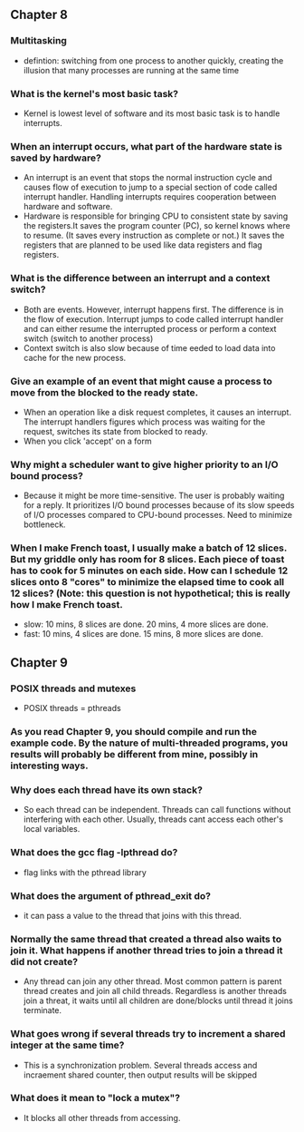 ## Chapter 8

### Multitasking 
 * defintion: switching from one process to another quickly, creating the illusion that many processes are running at the same time
### What is the kernel's most basic task?
 * Kernel is lowest level of software and its most basic task is to handle interrupts.
### When an interrupt occurs, what part of the hardware state is saved by hardware?
 * An interrupt is an event that stops the normal instruction cycle and causes flow of execution to jump to a special section of code called interrupt handler. Handling interrupts requires cooperation between hardware and software. 
 * Hardware is responsible for bringing CPU to consistent state by saving the registers.It saves the program counter (PC),  so kernel knows where to resume. (It saves every instruction as complete or not.) It saves the registers that are planned to be used like data registers and flag registers. 
### What is the difference between an interrupt and a context switch?
 * Both are events. However, interrupt happens first. The difference is in the flow of execution. Interrupt jumps to code called interrupt handler and can either resume the interrupted process or perform a context switch (switch to another process)
 * Context switch is also slow because of time eeded to load data into cache for the new process.
### Give an example of an event that might cause a process to move from the blocked to the ready state.
 * When an operation like a disk request completes, it causes an interrupt. The interrupt handlers figures which process was waiting for the request, switches its state from blocked to ready.
 * When you click 'accept' on a form
### Why might a scheduler want to give higher priority to an I/O bound process?
 * Because it might be more time-sensitive. The user is probably waiting for a reply. It prioritizes I/O bound processes because of its slow speeds of I/O processes compared to CPU-bound processes. Need to minimize bottleneck.
### When I make French toast, I usually make a batch of 12 slices. But my griddle only has room for 8 slices. Each piece of toast has to cook for 5 minutes on each side. How can I schedule 12 slices onto 8 "cores" to minimize the elapsed time to cook all 12 slices? (Note: this question is not hypothetical; this is really how I make French toast.
 * slow: 10 mins, 8 slices are done. 20 mins, 4 more slices are done.
 * fast: 10 mins, 4 slices are done. 15 mins, 8 more slices are done.  
## Chapter 9

### POSIX threads and mutexes
 * POSIX threads = pthreads
### As you read Chapter 9, you should compile and run the example code. By the nature of multi-threaded programs, you results will probably be different from mine, possibly in interesting ways.

### Why does each thread have its own stack?
 * So each thread can be independent. Threads can call functions without interfering with each other. Usually, threads cant access each other's local variables.
### What does the gcc flag -lpthread do?
 * flag links with the pthread library
### What does the argument of pthread_exit do?
 * it can pass a value to the thread that joins with this thread.
### Normally the same thread that created a thread also waits to join it. What happens if another thread tries to join a thread it did not create?
 * Any thread can join any other thread. Most common pattern is parent thread creates and join all child threads. Regardless is another threads join a threat, it waits until all children are done/blocks until thread it joins terminate. 
### What goes wrong if several threads try to increment a shared integer at the same time?
 * This is a synchronization problem. Several threads access and incraement shared counter, then output results will be skipped
### What does it mean to "lock a mutex"?
 * It blocks all other threads from accessing. 
